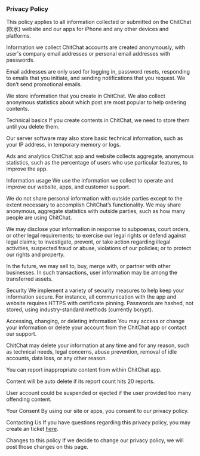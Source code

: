 ### Privacy Policy
This policy applies to all information collected or submitted on the ChitChat (吹水) website and our apps for iPhone and any other devices and platforms.

Information we collect
ChitChat accounts are created anonymously, with user's company email addresses or personal email addresses with passwords.

Email addresses are only used for logging in, password resets, responding to emails that you initiate, and sending notifications that you request. We don’t send promotional emails.

We store information that you create in ChitChat. We also collect anonymous statistics about which post are most popular to help ordering contents.

Technical basics
If you create contents in ChitChat, we need to store them until you delete them.

Our server software may also store basic technical information, such as your IP address, in temporary memory or logs.


Ads and analytics
ChitChat app and website collects aggregate, anonymous statistics, such as the percentage of users who use particular features, to improve the app.

Information usage
We use the information we collect to operate and improve our website, apps, and customer support.

We do not share personal information with outside parties except to the extent necessary to accomplish ChitChat’s functionality. We may share anonymous, aggregate statistics with outside parties, such as how many people are using ChitChat.

We may disclose your information in response to subpoenas, court orders, or other legal requirements; to exercise our legal rights or defend against legal claims; to investigate, prevent, or take action regarding illegal activities, suspected fraud or abuse, violations of our policies; or to protect our rights and property.

In the future, we may sell to, buy, merge with, or partner with other businesses. In such transactions, user information may be among the transferred assets.

Security
We implement a variety of security measures to help keep your information secure. For instance, all communication with the app and website requires HTTPS with certificate pinning. Passwords are hashed, not stored, using industry-standard methods (currently bcrypt).

Accessing, changing, or deleting information
You may access or change your information or delete your account from the ChitChat app or contact our support.

ChitChat may delete your information at any time and for any reason, such as technical needs, legal concerns, abuse prevention, removal of idle accounts, data loss, or any other reason.

You can report inappropriate content from within ChitChat app.

Content will be auto delete if its report count hits 20 reports.

User account could be suspended or ejected if the user provided too many offending content.

Your Consent
By using our site or apps, you consent to our privacy policy.

Contacting Us
If you have questions regarding this privacy policy, you may create an ticket [here](https://github.com/shrimpy/chitchat-company/issues). 

Changes to this policy
If we decide to change our privacy policy, we will post those changes on this page. 

